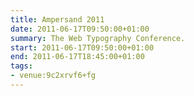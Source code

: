 ```yaml
---
title: Ampersand 2011
date: 2011-06-17T09:50:00+01:00
summary: The Web Typography Conference.
start: 2011-06-17T09:50:00+01:00
end: 2011-06-17T18:45:00+01:00
tags:
- venue:9c2xrvf6+fg
---
```

